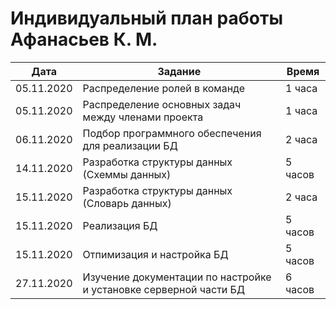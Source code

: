 # Индивидуальный план работы Афанасьев К. М.


| Дата           | Задание                                              | Время     |  
|----------------|------------------------------------------------------|-----------|
| 05.11.2020     | Распределение ролей в команде                        | 1 часа    |
| 05.11.2020     | Распределение основных задач между членами проекта   | 1 часа    |
| 06.11.2020     | Подбор программного обеспечения для реализации БД    | 2 часа    |
| 14.11.2020     | Разработка структуры данных (Схеммы данных)          | 5 часов   |
| 15.11.2020     | Разработка структуры данных (Словарь данных)         | 2 часа    |
| 15.11.2020     | Реализация БД                                        | 5 часов   |
| 15.11.2020     | Отпимизация и настройка БД                           | 5 часов   |
| 27.11.2020     | Изучение документации по настройке и установке серверной части БД | 6 часов   |
